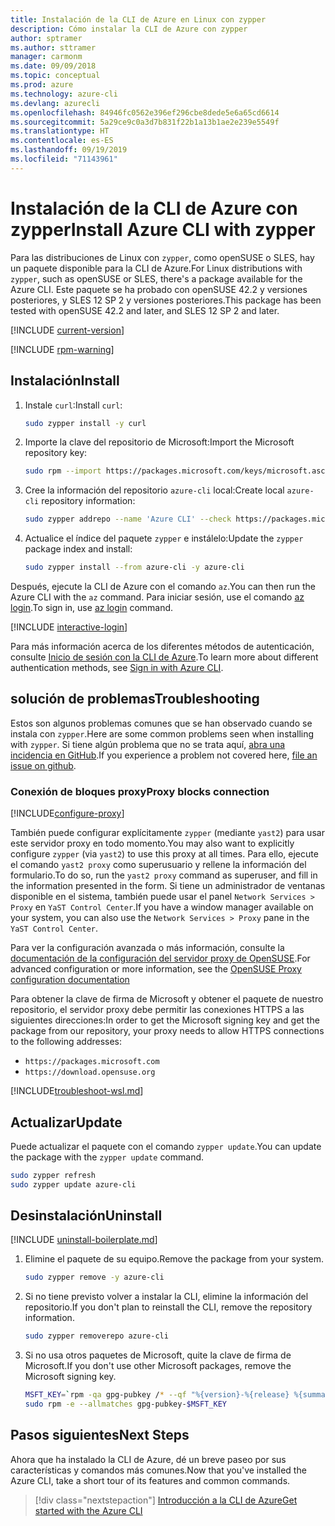 ```yaml
---
title: Instalación de la CLI de Azure en Linux con zypper
description: Cómo instalar la CLI de Azure con zypper
author: sptramer
ms.author: sttramer
manager: carmonm
ms.date: 09/09/2018
ms.topic: conceptual
ms.prod: azure
ms.technology: azure-cli
ms.devlang: azurecli
ms.openlocfilehash: 84946fc0562e396ef296cbe8dede5e6a65cd6614
ms.sourcegitcommit: 5a29ce9c0a3d7b831f22b1a13b1ae2e239e5549f
ms.translationtype: HT
ms.contentlocale: es-ES
ms.lasthandoff: 09/19/2019
ms.locfileid: "71143961"
---
```

# <a name="install-azure-cli-with-zypper"></a><span data-ttu-id="58be2-103">Instalación de la CLI de Azure con zypper</span><span class="sxs-lookup"><span data-stu-id="58be2-103">Install Azure CLI with zypper</span></span>

<span data-ttu-id="58be2-104">Para las distribuciones de Linux con `zypper`, como openSUSE o SLES, hay un paquete disponible para la CLI de Azure.</span><span class="sxs-lookup"><span data-stu-id="58be2-104">For Linux distributions with `zypper`, such as openSUSE or SLES, there's a package available for the Azure CLI.</span></span> <span data-ttu-id="58be2-105">Este paquete se ha probado con openSUSE 42.2 y versiones posteriores, y SLES 12 SP 2 y versiones posteriores.</span><span class="sxs-lookup"><span data-stu-id="58be2-105">This package has been tested with openSUSE 42.2 and later, and SLES 12 SP 2 and later.</span></span>

[!INCLUDE [current-version](includes/current-version.md)]

[!INCLUDE [rpm-warning](includes/rpm-warning.md)]

## <a name="install"></a><span data-ttu-id="58be2-106">Instalación</span><span class="sxs-lookup"><span data-stu-id="58be2-106">Install</span></span>

1. <span data-ttu-id="58be2-107">Instale `curl`:</span><span class="sxs-lookup"><span data-stu-id="58be2-107">Install `curl`:</span></span>

   ```bash
   sudo zypper install -y curl
   ```

2. <span data-ttu-id="58be2-108">Importe la clave del repositorio de Microsoft:</span><span class="sxs-lookup"><span data-stu-id="58be2-108">Import the Microsoft repository key:</span></span>

   ```bash
   sudo rpm --import https://packages.microsoft.com/keys/microsoft.asc
   ```

3. <span data-ttu-id="58be2-109">Cree la información del repositorio `azure-cli` local:</span><span class="sxs-lookup"><span data-stu-id="58be2-109">Create local `azure-cli` repository information:</span></span>

   ```bash
   sudo zypper addrepo --name 'Azure CLI' --check https://packages.microsoft.com/yumrepos/azure-cli azure-cli
   ```

4. <span data-ttu-id="58be2-110">Actualice el índice del paquete `zypper` e instálelo:</span><span class="sxs-lookup"><span data-stu-id="58be2-110">Update the `zypper` package index and install:</span></span>

   ```bash
   sudo zypper install --from azure-cli -y azure-cli
   ```

<span data-ttu-id="58be2-111">Después, ejecute la CLI de Azure con el comando `az`.</span><span class="sxs-lookup"><span data-stu-id="58be2-111">You can then run the Azure CLI with the `az` command.</span></span> <span data-ttu-id="58be2-112">Para iniciar sesión, use el comando [az login](/cli/azure/reference-index#az-login).</span><span class="sxs-lookup"><span data-stu-id="58be2-112">To sign in, use [az login](/cli/azure/reference-index#az-login) command.</span></span>

[!INCLUDE [interactive-login](includes/interactive-login.md)]

<span data-ttu-id="58be2-113">Para más información acerca de los diferentes métodos de autenticación, consulte [Inicio de sesión con la CLI de Azure](authenticate-azure-cli.md).</span><span class="sxs-lookup"><span data-stu-id="58be2-113">To learn more about different authentication methods, see [Sign in with Azure CLI](authenticate-azure-cli.md).</span></span>

## <a name="troubleshooting"></a><span data-ttu-id="58be2-114">solución de problemas</span><span class="sxs-lookup"><span data-stu-id="58be2-114">Troubleshooting</span></span>

<span data-ttu-id="58be2-115">Estos son algunos problemas comunes que se han observado cuando se instala con `zypper`.</span><span class="sxs-lookup"><span data-stu-id="58be2-115">Here are some common problems seen when installing with `zypper`.</span></span> <span data-ttu-id="58be2-116">Si tiene algún problema que no se trata aquí, [abra una incidencia en GitHub](https://github.com/Azure/azure-cli/issues).</span><span class="sxs-lookup"><span data-stu-id="58be2-116">If you experience a problem not covered here, [file an issue on github](https://github.com/Azure/azure-cli/issues).</span></span>

### <a name="proxy-blocks-connection"></a><span data-ttu-id="58be2-117">Conexión de bloques proxy</span><span class="sxs-lookup"><span data-stu-id="58be2-117">Proxy blocks connection</span></span>

[!INCLUDE[configure-proxy](includes/configure-proxy.md)]

<span data-ttu-id="58be2-118">También puede configurar explícitamente `zypper` (mediante `yast2`) para usar este servidor proxy en todo momento.</span><span class="sxs-lookup"><span data-stu-id="58be2-118">You may also want to explicitly configure `zypper` (via `yast2`) to use this proxy at all times.</span></span> <span data-ttu-id="58be2-119">Para ello, ejecute el comando `yast2 proxy` como superusuario y rellene la información del formulario.</span><span class="sxs-lookup"><span data-stu-id="58be2-119">To do so, run the `yast2 proxy` command as superuser, and fill in the information presented in the form.</span></span> <span data-ttu-id="58be2-120">Si tiene un administrador de ventanas disponible en el sistema, también puede usar el panel `Network Services > Proxy` en `YaST Control Center`.</span><span class="sxs-lookup"><span data-stu-id="58be2-120">If you have a window manager available on your system, you can also use the `Network Services > Proxy` pane in the `YaST Control Center`.</span></span>

<span data-ttu-id="58be2-121">Para ver la configuración avanzada o más información, consulte la [documentación de la configuración del servidor proxy de OpenSUSE](https://www.suse.com/documentation/slms1/book_slms/data/sec_wy_config_updates_proxy.html).</span><span class="sxs-lookup"><span data-stu-id="58be2-121">For advanced configuration or more information, see the [OpenSUSE Proxy configuration documentation](https://www.suse.com/documentation/slms1/book_slms/data/sec_wy_config_updates_proxy.html)</span></span>

<span data-ttu-id="58be2-122">Para obtener la clave de firma de Microsoft y obtener el paquete de nuestro repositorio, el servidor proxy debe permitir las conexiones HTTPS a las siguientes direcciones:</span><span class="sxs-lookup"><span data-stu-id="58be2-122">In order to get the Microsoft signing key and get the package from our repository, your proxy needs to allow HTTPS connections to the following addresses:</span></span>

* `https://packages.microsoft.com`
* `https://download.opensuse.org`

[!INCLUDE[troubleshoot-wsl.md](includes/troubleshoot-wsl.md)]

## <a name="update"></a><span data-ttu-id="58be2-123">Actualizar</span><span class="sxs-lookup"><span data-stu-id="58be2-123">Update</span></span>

<span data-ttu-id="58be2-124">Puede actualizar el paquete con el comando `zypper update`.</span><span class="sxs-lookup"><span data-stu-id="58be2-124">You can update the package with the `zypper update` command.</span></span>

```bash
sudo zypper refresh
sudo zypper update azure-cli
```

## <a name="uninstall"></a><span data-ttu-id="58be2-125">Desinstalación</span><span class="sxs-lookup"><span data-stu-id="58be2-125">Uninstall</span></span>

[!INCLUDE [uninstall-boilerplate.md](includes/uninstall-boilerplate.md)]

1. <span data-ttu-id="58be2-126">Elimine el paquete de su equipo.</span><span class="sxs-lookup"><span data-stu-id="58be2-126">Remove the package from your system.</span></span>

    ```bash
    sudo zypper remove -y azure-cli
    ```

2. <span data-ttu-id="58be2-127">Si no tiene previsto volver a instalar la CLI, elimine la información del repositorio.</span><span class="sxs-lookup"><span data-stu-id="58be2-127">If you don't plan to reinstall the CLI, remove the repository information.</span></span>

   ```bash
   sudo zypper removerepo azure-cli
   ```

3. <span data-ttu-id="58be2-128">Si no usa otros paquetes de Microsoft, quite la clave de firma de Microsoft.</span><span class="sxs-lookup"><span data-stu-id="58be2-128">If you don't use other Microsoft packages, remove the Microsoft signing key.</span></span>

   ```bash
   MSFT_KEY=`rpm -qa gpg-pubkey /* --qf "%{version}-%{release} %{summary}\n" | grep Microsoft | awk '{print $1}'`
   sudo rpm -e --allmatches gpg-pubkey-$MSFT_KEY
   ```

## <a name="next-steps"></a><span data-ttu-id="58be2-129">Pasos siguientes</span><span class="sxs-lookup"><span data-stu-id="58be2-129">Next Steps</span></span>

<span data-ttu-id="58be2-130">Ahora que ha instalado la CLI de Azure, dé un breve paseo por sus características y comandos más comunes.</span><span class="sxs-lookup"><span data-stu-id="58be2-130">Now that you've installed the Azure CLI, take a short tour of its features and common commands.</span></span>

> [!div class="nextstepaction"]
> [<span data-ttu-id="58be2-131">Introducción a la CLI de Azure</span><span class="sxs-lookup"><span data-stu-id="58be2-131">Get started with the Azure CLI</span></span>](get-started-with-azure-cli.md)
